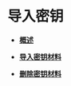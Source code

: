 # 导入密钥<a name="dew_01_0142"></a>

-   **[概述](概述.md)**  

-   **[导入密钥材料](导入密钥材料.md)**  

-   **[删除密钥材料](删除密钥材料.md)**  

